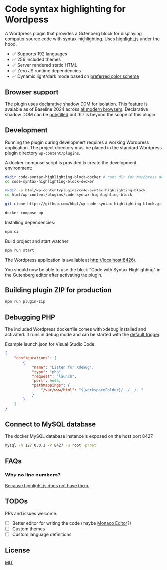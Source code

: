 # Code syntax highlighting for Wordpess

A Wordpress plugin that provides a Gutenberg block for displaying computer source code with syntax-highlighting. Uses [highlight.js](https://highlightjs.org/) under the hood.

- ✅ Supports 192 languages
- ✅ 256 included themes
- ✅ Server rendered static HTML
- ✅ Zero JS runtime dependencies
- ✅ Dynamic light/dark mode based on [preferred color scheme](https://developer.mozilla.org/en-US/docs/Web/CSS/@media/prefers-color-scheme)

## Browser support

The plugin uses [declarative shadow DOM](https://web.dev/articles/declarative-shadow-dom) for isolation. This feature is avaiable as of Baseline 2024 across [all modern browsers](https://caniuse.com/declarative-shadow-dom). Declarative shadow DOM can be [polyfilled](https://web.dev/articles/declarative-shadow-dom#polyfill) but this is beyond the scope of this plugin.

## Development

Running the plugin during development requires a working Wordpress application. The project directory must be placed in the standard Wordpress plugin directory `wp-content/plugins`.

A docker-compose script is provided to create the development environment:

```bash
mkdir code-syntax-highlighting-block-docker # root dir for Wordpress docker files
cd code-syntax-highlighting-block-docker

mkdir -p html/wp-content/plugins/code-syntax-highlighting-block
cd html/wp-content/plugins/code-syntax-highlighting-block

git clone https://github.com/hbgl/wp-code-syntax-highlighting-block.git .

docker-compose up
```

Installing dependencies:

```bash
npm ci
```

Build project and start watcher:

```bash
npm run start
```

The Wordpress application is available at [http://localhost:8426/](http://localhost:8426/).

You should now be able to use the block "Code with Syntax Highlighting" in the Gutenberg editor after activating the plugin.

## Building plugin ZIP for production

```bash
npm run plugin-zip
```

## Debugging PHP

The included Wordpress dockerfile comes with xdebug installed and activated. It runs in debug mode and can be started with the [default trigger](https://xdebug.org/docs/all_settings#trigger_value).

Example launch.json for Visual Studio Code:

```json
{
    "configurations": [
        {
            "name": "Listen for Xdebug",
            "type": "php",
            "request": "launch",
            "port": 9003,
            "pathMappings": {
                "/var/www/html": "${workspaceFolder}/../../.."
            }
        }
    ]
}
```

## Connect to MySQL database

The docker MySQL database instance is exposed on the host port 8427.

```bash
mysql -h 127.0.0.1 -P 8427 -u root -proot
```

## FAQs

### Why no line numbers?

[Because highlight.js does not have them.](https://highlightjs.readthedocs.io/en/latest/line-numbers.html)

## TODOs

PRs and issues welcome.

- [ ] Better editor for writing the code (maybe [Monaco Editor](https://github.com/microsoft/monaco-editor)?)
- [ ] Custom themes
- [ ] Custom language definitions

## License

[MIT](https://opensource.org/license/MIT)
